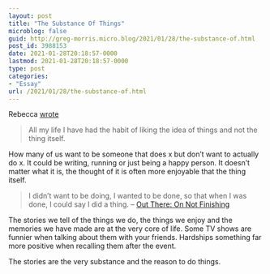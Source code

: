 ```yaml
---
layout: post
title: "The Substance Of Things"
microblog: false
guid: http://greg-morris.micro.blog/2021/01/28/the-substance-of.html
post_id: 3988153
date: 2021-01-28T20:18:57-0000
lastmod: 2021-01-28T20:18:57-0000
type: post
categories:
- "Essay"
url: /2021/01/28/the-substance-of.html
---
```

<!--kg-card-begin: html--><p>Rebecca <a href="https://rebeccatoh.co/substance/">wrote</a></p>
<blockquote><p>
  All my life I have had the habit of liking the idea of things and not the thing itself.
</p></blockquote>
<p>How many of us want to be someone that does x but don’t want to actually do x. It could be writing, running or just being a happy person. It doesn’t matter what it is, the thought of it is often more enjoyable that the thing itself.</p>
<blockquote><p>
  I didn’t want to be doing, I wanted to be done, so that when I was done, I could say I did a thing. – <a href="https://longreads.com/2020/09/08/out-there-on-not-finishing/">Out There: On Not Finishing</a>
</p></blockquote>
<p>The stories we tell of the things we do, the things we enjoy and the memories we have made are at the very core of life. Some TV shows are funnier when talking about them with your friends. Hardships something far more positive when recalling them after the event.</p>
<p>The stories are the very substance and the reason to do things.</p>
<!--kg-card-end: html-->
